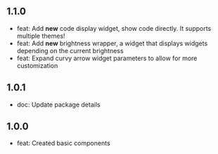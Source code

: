 ## 1.1.0

- feat: Add **new** code display widget, show code directly. It supports multiple themes!
- feat: Add **new** brightness wrapper, a widget that displays widgets depending on the current brightness
- feat: Expand curvy arrow widget parameters to allow for more customization

## 1.0.1

- doc: Update package details

## 1.0.0

- feat: Created basic components
